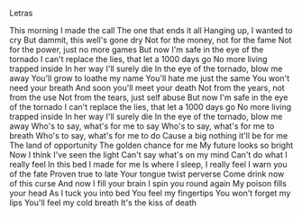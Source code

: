 Letras 


This morning I made the call
The one that ends it all
Hanging up, I wanted to cry
But dammit, this well's gone dry
Not for the money, not for the fame
Not for the power, just no more games
But now I'm safe in the eye of the tornado
I can't replace the lies, that let a 1000 days go
No more living trapped inside
In her way I'll surely die
In the eye of the tornado, blow me away
You'll grow to loathe my name
You'll hate me just the same
You won't need your breath
And soon you'll meet your death
Not from the years, not from the use
Not from the tears, just self abuse
But now I'm safe in the eye of the tornado
I can't replace the lies, that let a 1000 days go
No more living trapped inside
In her way I'll surely die
In the eye of the tornado, blow me away
Who's to say, what's for me to say
Who's to say, what's for me to breath
Who's to say, what's for me to do
Cause a big nothing it'll be for me
The land of opportunity
The golden chance for me
My future looks so bright
Now I think I've seen the light
Can't say what's on my mind
Can't do what I really feel
In this bed I made for me
Is where I sleep, I really feel
I warn you of the fate
Proven true to late
Your tongue twist perverse
Come drink now of this curse
And now I fill your brain
I spin you round again
My poison fills your head
As I tuck you into bed
You feel my fingertips
You won't forget my lips
You'll feel my cold breath
It's the kiss of death